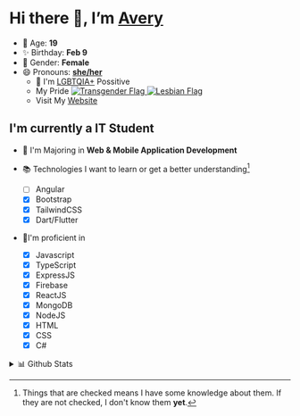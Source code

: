 # Hi there 👋, I’m [Avery][website]

- 🌸 Age: **19**
- ✨ Birthday: **Feb 9**
- 🎨 Gender: **Female**
- 😄 Pronouns: **[she/her][pronounspage]**
  - 🌈 I'm [LGBTQIA+][lgbt-foundation] Possitive
  - <div class="Flags">
      <span>My Pride</span>
      <a href="https://en.pronouns.page/dictionary/terminology#transgender">
        <img src="https://pronouns.page/flags/Transgender.png" alt="Transgender Flag" height="15px"/>
      </a>
      <a href="https://en.pronouns.page/dictionary/terminology#lesbian">
      <img src="https://pronouns.page/flags/Lesbian.png" alt="Lesbian Flag" height="15px"/>
      </a>
    </div>
  - Visit My [Website][website]

## I'm currently a IT Student

- 📌 I'm Majoring in **Web & Mobile Application Development**
- 📚 Technologies I want to learn or get a better understanding[^1]

  - [ ] Angular
  - [x] Bootstrap
  - [x] TailwindCSS
  - [x] Dart/Flutter

- 🎉I'm proficient in

  - [x] Javascript
  - [x] TypeScript
  - [x] ExpressJS
  - [x] Firebase
  - [x] ReactJS
  - [x] MongoDB
  - [x] NodeJS
  - [x] HTML
  - [x] CSS
  - [x] C#

<details>
  <summary>
    📊 Github Stats
  </summary>

<!--START_SECTION:waka-->
![Code Time](http://img.shields.io/badge/Code%20Time-592%20hrs%2042%20mins-blue)

![Profile Views](http://img.shields.io/badge/Profile%20Views-0-blue)

**🐱 My GitHub Data** 

> 📦 129.9 kB Used in GitHub's Storage 
 > 
> 🏆 21 Contributions in the Year 2023
 > 
> 💼 Opted to Hire
 > 
> 📜 21 Public Repositories 
 > 
> 🔑 29 Private Repositories 
 > 
**I'm an Early 🐤** 

```text
🌞 Morning                58 commits          ███░░░░░░░░░░░░░░░░░░░░░░   12.01 % 
🌆 Daytime                190 commits         ██████████░░░░░░░░░░░░░░░   39.34 % 
🌃 Evening                172 commits         █████████░░░░░░░░░░░░░░░░   35.61 % 
🌙 Night                  63 commits          ███░░░░░░░░░░░░░░░░░░░░░░   13.04 % 
```
📅 **I'm Most Productive on Monday** 

```text
Monday                   103 commits         █████░░░░░░░░░░░░░░░░░░░░   21.33 % 
Tuesday                  75 commits          ████░░░░░░░░░░░░░░░░░░░░░   15.53 % 
Wednesday                61 commits          ███░░░░░░░░░░░░░░░░░░░░░░   12.63 % 
Thursday                 96 commits          █████░░░░░░░░░░░░░░░░░░░░   19.88 % 
Friday                   79 commits          ████░░░░░░░░░░░░░░░░░░░░░   16.36 % 
Saturday                 38 commits          ██░░░░░░░░░░░░░░░░░░░░░░░   07.87 % 
Sunday                   31 commits          ██░░░░░░░░░░░░░░░░░░░░░░░   06.42 % 
```


📊 **This Week I Spent My Time On** 

```text
🕑︎ Time Zone: America/Halifax

💬 Programming Languages: 
TypeScript               2 hrs 6 mins        ██████████████████████░░░   89.10 % 
SCSS                     7 mins              █░░░░░░░░░░░░░░░░░░░░░░░░   05.56 % 
JSON                     5 mins              █░░░░░░░░░░░░░░░░░░░░░░░░   03.95 % 
Bash                     1 min               ░░░░░░░░░░░░░░░░░░░░░░░░░   00.79 % 
TSConfig                 0 secs              ░░░░░░░░░░░░░░░░░░░░░░░░░   00.48 % 

🔥 Editors: 
VS Code                  2 hrs 21 mins       █████████████████████████   100.00 % 

🐱‍💻 Projects: 
hylink                   2 hrs 13 mins       ████████████████████████░   94.44 % 
jord                     7 mins              █░░░░░░░░░░░░░░░░░░░░░░░░   05.56 % 

💻 Operating System: 
Windows                  2 hrs 21 mins       █████████████████████████   100.00 % 
```

**I Mostly Code in JavaScript** 

```text
JavaScript               22 repos            ████████░░░░░░░░░░░░░░░░░   32.35 % 
Java                     9 repos             ███░░░░░░░░░░░░░░░░░░░░░░   13.24 % 
Kotlin                   5 repos             ██░░░░░░░░░░░░░░░░░░░░░░░   07.35 % 
HTML                     4 repos             █░░░░░░░░░░░░░░░░░░░░░░░░   05.88 % 
Python                   1 repo              ░░░░░░░░░░░░░░░░░░░░░░░░░   01.47 % 
```



**Timeline**

![Lines of Code chart](https://raw.githubusercontent.com/Avery-Rose/Avery-Rose/main/assets/bar_graph.png)


 Last Updated on 26/02/2023 18:37:45 UTC
<!--END_SECTION:waka-->

</details>

[^1]:
    Things that are checked means I have some knowledge about them.
    If they are not checked, I don't know them **yet**.

[//]: <> (Links)

[wakatime-profile]: https://wakatime.com/@Averyyyyyyyy
[pronouns-definitions]: https://en.pronouns.page/she/her
[pronounspage]: https://pronouns.page/@cattgirlava
[lgbt-foundation]: https://lgbt.foundation/
[website]: https://avarose.dev/
[alexandres-badge-repo]: https://github.com/alexandresanlim/Badges4-README.md-Profile
